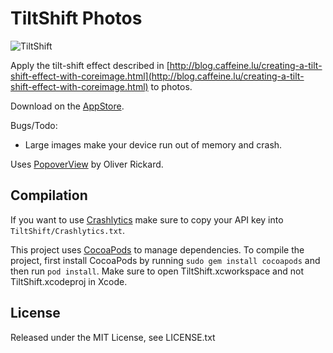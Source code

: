 # TiltShift Photos #

![TiltShift](https://raw.github.com/julienp/tiltshift/master/Images/icon@2x.png)

Apply the tilt-shift effect described in [http://blog.caffeine.lu/creating-a-tilt-shift-effect-with-coreimage.html](http://blog.caffeine.lu/creating-a-tilt-shift-effect-with-coreimage.html) to photos.

Download on the [AppStore](http://itunes.apple.com/us/app/fish-logger/id589519399?ls=1&mt=8&partnerId=30&siteID=MjjQhWUk510).

Bugs/Todo:

 *  Large images make your device run out of memory and crash.

Uses [PopoverView](https://github.com/runway20/PopoverView) by Oliver Rickard.

## Compilation ##

If you want to use [Crashlytics](http://crashlytics.com) make sure to copy your API key into `TiltShift/Crashlytics.txt`.

This project uses [CocoaPods](https://cocoapods.org) to manage dependencies. To compile the project, first install CocoaPods by running `sudo gem install cocoapods` and then run `pod install`. Make sure to open TiltShift.xcworkspace and not TiltShift.xcodeproj in Xcode.

## License ##

Released under the MIT License, see LICENSE.txt

